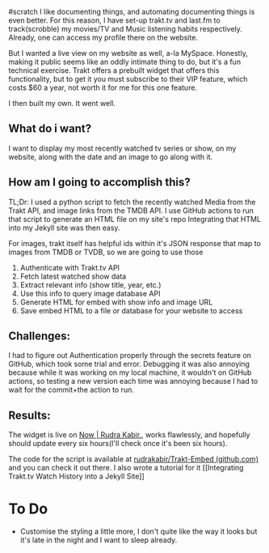 #scratch
I like documenting things, and automating documenting things is even better. For this reason, I have set-up trakt.tv and last.fm to track(scrobble) my movies/TV and Music listening habits respectively. Already, one can access my profile there on the website. 

But I wanted a live view on my website as well, a-la MySpace. Honestly, making it public seems like an oddly intimate thing to do, but it's a fun technical exercise. Trakt offers a prebuilt widget that offers this functionality, but to get it you must subscribe to their VIP feature, which costs $60 a year, not worth it for me for this one feature.

I then built my own. It went well.
## What do i want?
I want to display my most recently watched tv series or show, on my website, along with the date and an image to go along with it.

## How am I going to accomplish this?
TL;Dr: I used a python script to fetch the recently watched Media from the Trakt API, and image links from the TMDB API. 
I use GitHub actions to run that script to generate an HTML file on my site's repo
Integrating that HTML into my Jekyll site was then easy.

For images, trakt itself has helpful ids within it's JSON response that map to images from TMDB or TVDB, so we are going to use those


1. Authenticate with Trakt.tv API
2. Fetch latest watched show data
3. Extract relevant info (show title, year, etc.)
4. Use this info to query image database API
6. Generate HTML for embed with show info and image URL
7. Save embed HTML to a file or database for your website to access

## Challenges:
I had to figure out Authentication properly through the secrets feature on GitHub, which took some trial and error. Debugging it was also annoying because while it was working on my local machine, it wouldn't on GitHub actions, so testing a new version each time was annoying because I had to wait for the commit+the action to run. 

## Results:
The widget is live on [Now | Rudra Kabir.](https://rudrakabir.com/now/), works flawlessly, and hopefully should update every six hours(I'll check once it's been six hours).

The code for the script is available at [rudrakabir/Trakt-Embed (github.com)](https://github.com/rudrakabir/Trakt-Embed) and you can check it out there. I also wrote a tutorial for it [[Integrating Trakt.tv Watch History into a Jekyll Site]]


# To Do
- Customise the styling a little more, I don't quite like the way it looks but it's late in the night and I want to sleep already. 